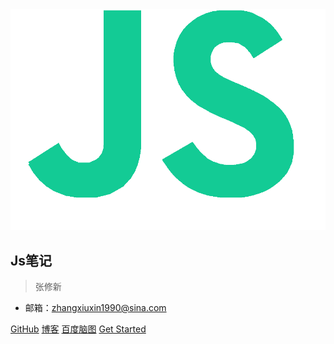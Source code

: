 <img src="./media/javascript.png" width="720" alt="">

## Js笔记

> 张修新 <span style="font-size: 16px;"></span>

- 邮箱：zhangxiuxin1990@sina.com

[GitHub](https://github.com/zhangxx1990/JS)
[博客](https://zhangxiuxin.top)
[百度脑图](http://naotu.baidu.com/file/3c7b9580afe8f9358ef9299040ecf8a9)
[Get Started](README)